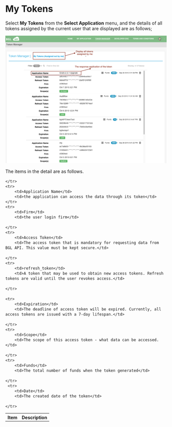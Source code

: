 # My Tokens

Select **My Tokens** from the **Select Application** menu, and the details of all tokens assigned by the current user that are displayed are as follows;

![Token Select Application](../images/MyTokenView.png)



The items in the detail are as follows.

<table>
    <tr>
        <th>Item</th>
        <th>Description</th>

    </tr>
    <tr>
        <td>Application Name</td>
        <td>the application can access the data through its token</td>
    </tr>
    <tr>
        <td>Firm</td>
        <td>the user login firm</td>

    </tr>
    <tr>
        <td>Access Token</td>
        <td>The access token that is mandatory for requesting data from BGL API. This value must be kept secure.</td>

    </tr>
    <tr>
        <td>refresh_token</td>
        <td>A token that may be used to obtain new access tokens. Refresh tokens are valid until the user revokes access.</td>

    </tr>

    <tr>
        <td>Expiration</td>
        <td>The deadline of access token will be expired. Currently, all access tokens are issued with a 7-day lifespan.</td>

    </tr>
    <tr>
        <td>Scope</td>
        <td>The scope of this access token - what data can be accessed.</td>

    </tr>
    <tr>
        <td>Funds</td>
        <td>The total number of funds when the token generated</td>

    </tr>
     <tr>
        <td>Date</td>
        <td>The created date of the token</td>

    </tr>

</table>
